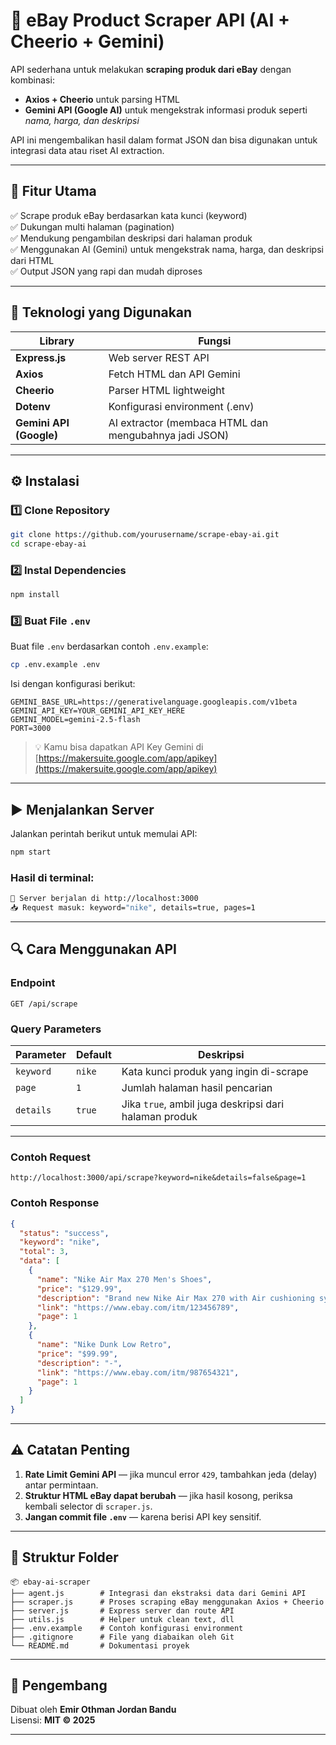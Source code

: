 # 🛒 eBay Product Scraper API (AI + Cheerio + Gemini)

API sederhana untuk melakukan **scraping produk dari eBay** dengan kombinasi:

- **Axios + Cheerio** untuk parsing HTML
- **Gemini API (Google AI)** untuk mengekstrak informasi produk seperti _nama, harga, dan deskripsi_

API ini mengembalikan hasil dalam format JSON dan bisa digunakan untuk integrasi data atau riset AI extraction.

---

## 🚀 Fitur Utama

✅ Scrape produk eBay berdasarkan kata kunci (keyword)  
✅ Dukungan multi halaman (pagination)  
✅ Mendukung pengambilan deskripsi dari halaman produk  
✅ Menggunakan AI (Gemini) untuk mengekstrak nama, harga, dan deskripsi dari HTML  
✅ Output JSON yang rapi dan mudah diproses

---

## 🧰 Teknologi yang Digunakan

| Library                 | Fungsi                                                |
| ----------------------- | ----------------------------------------------------- |
| **Express.js**          | Web server REST API                                   |
| **Axios**               | Fetch HTML dan API Gemini                             |
| **Cheerio**             | Parser HTML lightweight                               |
| **Dotenv**              | Konfigurasi environment (.env)                        |
| **Gemini API (Google)** | AI extractor (membaca HTML dan mengubahnya jadi JSON) |

---

## ⚙️ Instalasi

### 1️⃣ Clone Repository

```bash
git clone https://github.com/yourusername/scrape-ebay-ai.git
cd scrape-ebay-ai
```

### 2️⃣ Instal Dependencies

```bash
npm install
```

### 3️⃣ Buat File `.env`

Buat file `.env` berdasarkan contoh `.env.example`:

```bash
cp .env.example .env
```

Isi dengan konfigurasi berikut:

```env
GEMINI_BASE_URL=https://generativelanguage.googleapis.com/v1beta
GEMINI_API_KEY=YOUR_GEMINI_API_KEY_HERE
GEMINI_MODEL=gemini-2.5-flash
PORT=3000
```

> 💡 Kamu bisa dapatkan API Key Gemini di [https://makersuite.google.com/app/apikey](https://makersuite.google.com/app/apikey)

---

## ▶️ Menjalankan Server

Jalankan perintah berikut untuk memulai API:

```bash
npm start
```

### Hasil di terminal:

```bash
🚀 Server berjalan di http://localhost:3000
📥 Request masuk: keyword="nike", details=true, pages=1
```

---

## 🔍 Cara Menggunakan API

### Endpoint

```
GET /api/scrape
```

### Query Parameters

| Parameter | Default | Deskripsi                                             |
| --------- | ------- | ----------------------------------------------------- |
| `keyword` | `nike`  | Kata kunci produk yang ingin di-scrape                |
| `page`    | `1`     | Jumlah halaman hasil pencarian                        |
| `details` | `true`  | Jika `true`, ambil juga deskripsi dari halaman produk |

---

### Contoh Request

```
http://localhost:3000/api/scrape?keyword=nike&details=false&page=1
```

### Contoh Response

```json
{
  "status": "success",
  "keyword": "nike",
  "total": 3,
  "data": [
    {
      "name": "Nike Air Max 270 Men's Shoes",
      "price": "$129.99",
      "description": "Brand new Nike Air Max 270 with Air cushioning system",
      "link": "https://www.ebay.com/itm/123456789",
      "page": 1
    },
    {
      "name": "Nike Dunk Low Retro",
      "price": "$99.99",
      "description": "-",
      "link": "https://www.ebay.com/itm/987654321",
      "page": 1
    }
  ]
}
```

---

## ⚠️ Catatan Penting

1. **Rate Limit Gemini API** — jika muncul error `429`, tambahkan jeda (delay) antar permintaan.
2. **Struktur HTML eBay dapat berubah** — jika hasil kosong, periksa kembali selector di `scraper.js`.
3. **Jangan commit file `.env`** — karena berisi API key sensitif.

---

## 📁 Struktur Folder

```
📦 ebay-ai-scraper
├── agent.js        # Integrasi dan ekstraksi data dari Gemini API
├── scraper.js      # Proses scraping eBay menggunakan Axios + Cheerio
├── server.js       # Express server dan route API
├── utils.js        # Helper untuk clean text, dll
├── .env.example    # Contoh konfigurasi environment
├── .gitignore      # File yang diabaikan oleh Git
└── README.md       # Dokumentasi proyek
```

---

## 🧠 Pengembang

Dibuat oleh **Emir Othman Jordan Bandu**  
Lisensi: **MIT © 2025**

---
